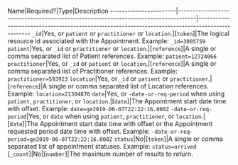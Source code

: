  Name|Required?|Type|Description
-----------------------|------------------------------------------------------------------------------------|-------------------------------------------------------------------------------------------------
 `_id`|Yes, or `patient` or `practitioner` or `location`.|[`token`]|The logical resource id associated with the Appointment. Example: `_id=3005759`
 `patient`|Yes, or `_id` or `practitioner` or `location`.|[`reference`]|A single or comma separated list of Patient references. Example: `patient=12724066`
 `practitioner`|Yes, or `_id` or `patient` or `location`.|[`reference`]|A single or comma separated list of Practitioner references. Example: `practitioner=593923`
 `location`|Yes, or `_id` or `patient` or `practitioner`.|[`reference`]|A single or comma separated list of Location references. Example: `location=21304876`
 `date`|Yes, or `-date-or-req-period` when using `patient`, `practitioner`, or `location`.|[`date`]|The Appointment start date time with offset. Example: `date=ge2019-06-07T22:22:16.000Z`
 `-date-or-req-period`|Yes, or `date` when using `patient`, `practitioner`, or `location`.|[`date`]|The Appointment start date time with offset or the Appointment requested period date time with offset. Example: `-date-or-req-period=ge2019-06-07T22:22:16.000Z`
 `status`|No|[`token`]|A single or comma separated list of appointment statuses. Example: `status=arrived`
 [`_count`]|No|[`number`]|The maximum number of results to return.
